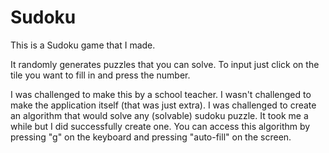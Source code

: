 # Sudoku
This is a Sudoku game that I made.

It randomly generates puzzles that you can solve. To input just click on the tile you want to fill in and press the number.

I was challenged to make this by a school teacher. I wasn't challenged to make the application itself (that was just extra). I was challenged to create an algorithm that would solve any (solvable) sudoku puzzle. It took me a while but I did successfully create one. You can access this algorithm by pressing "g" on the keyboard and pressing "auto-fill" on the screen.
